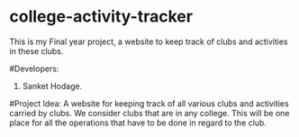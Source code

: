# college-activity-tracker
This is my Final year project, a website to keep track of clubs and activities in these clubs.

#Developers:
1.	Sanket Hodage.
   
#Project Idea: 
A website for keeping track of all various clubs and activities carried by clubs. We consider clubs that are in any college. This will be one place for all the operations that have to be done in regard to the club.
